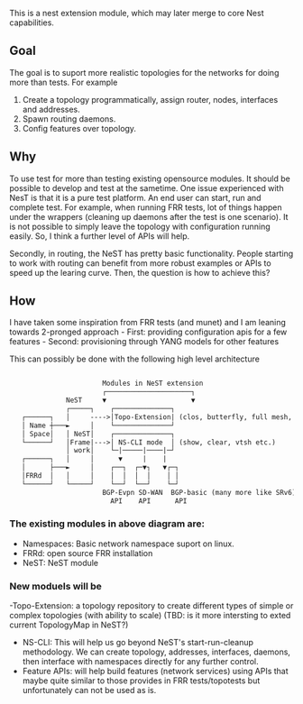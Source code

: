 This is a nest extension module, which may later merge to core Nest capabilities.

## Goal
The goal is to suport more realistic topologies for the networks for doing more than tests. For example
1. Create a topology programmatically, assign router, nodes, interfaces and addresses.
2. Spawn routing daemons.
3. Config features over topology.

## Why
To use test for more than testing existing opensource modules. It should be possible to develop and test at the sametime.
One issue experienced with NesT is that it is a pure test platform. An end user can start, run and complete test. For example, 
when running FRR tests, lot of things happen under the wrappers (cleaning up daemons after the test is one scenario). It is not possible to 
simply leave the topology with configuration running easily. So, I think a further level of APIs will help.

Secondly, in routing, the NeST has pretty basic functionality. People starting to work with routing can benefit from more robust examples or APIs to speed up the learing curve.
Then, the question is how to achieve this?

## How

I have taken some inspiration from FRR tests (and munet) and I am leaning towards 2-pronged approach
    - First: providing configuration apis for a few features
    - Second: provisioning through YANG models for other features

This can possibly be done with the following high level architecture
```markdown

                       Modules in NeST extension
                       ┌─────────────────────┐
              NeST     ▼                     ▼
              ┌─────┐    ┌──────────────┐
   ┌──────┐   │     ---->│Topo-Extension| (clos, butterfly, full mesh, etc)
   │ Name ┼───►     │    └──────────────┘
   │ Space│   │ NeST│    ┌──────────────┐
   └──────┘   │Frame|--->│ NS-CLI mode  │ (show, clear, vtsh etc.)
              │ work│    └─|─────|────|─┘
   ┌──────┐   │     │      ▼     |    |
   │      ├───►     │    ┌──┐  ┌─▼┐   ▼┌─┐
   │FRRd  │   │     │    │  │  │  │    │ │
   └──────┘   └─────┘    └──┘  └──┘    └─┘
                       BGP-Evpn SD-WAN  BGP-basic (many more like SRv6)
                         API    API      API
```

### The existing modules in above diagram are:

- Namespaces: Basic network namespace suport on linux.
- FRRd: open source FRR installation
- NeST: NeST module

### New moduels will be

-Topo-Extension: a topology repository to create different types of simple or complex topologies (with ability to scale)
    (TBD: is it more intersting to exted current TopologyMap in NeST?)
- NS-CLI: This will help us go beyond NeST's start-run-cleanup methodology. We can create topology, addresses, interfaces, daemons, then interface with namespaces directly for any further control.
- Feature APIs: will help build features (network services) using APIs that maybe quite similar to those provides in FRR tests/topotests but unfortunately can not be used as is.


